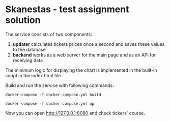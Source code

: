 Skanestas - test assignment solution
=====================================

The service consists of two components:
1. **updater** calculates tickers prices once a second and saves these values to the database
2. **backend** works as a web server for the main page and as an API for receiving data

The minimum logic for displaying the chart is implemented in the built-in script in the index.html file.

Build and run the service with following commands:

`docker-compose -f docker-compose.yml build`

`docker-compose -f docker-compose.yml up`

Now you can open http://127.0.0.1:8080 and check tickers' course.
